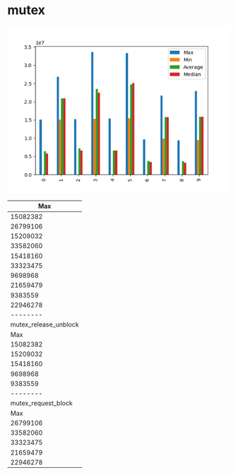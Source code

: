 # mutex
![mutex](mutex.png)

| Max                   |
| --------------------- |
| 15082382              |
| 26799106              |
| 15209032              |
| 33582060              |
| 15418160              |
| 33323475              |
| 9698968               |
| 21659479              |
| 9383559               |
| 22946278              |
| --------              |
| mutex_release_unblock |
| Max                   |
| 15082382              |
| 15209032              |
| 15418160              |
| 9698968               |
| 9383559               |
| --------              |
| mutex_request_block   |
| Max                   |
| 26799106              |
| 33582060              |
| 33323475              |
| 21659479              |
| 22946278              |

